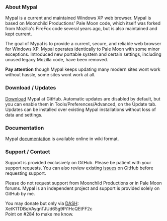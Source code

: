 ### About Mypal

Mypal is a current and maintained Windows XP web browser. Mypal is based on Moonchild Productions' Pale Moon code, which itself was forked from Mozilla's FireFox code several years ago, but is also maintained and kept current.

The goal of Mypal is to provide a current, secure, and reliable web browser for Windows XP. Mypal operates identically to Pale Moon with some minor exceptions. Introduced new portable system and certain settings, including unused legacy Mozilla code, have been removed.

**Pay attention** though Mypal keeps updating many modern sites wont work without hassle, some sites wont work at all.

### Download / Updates

[Download](https://github.com/Feodor2/Mypal/releases) Mypal at GitHub. Automatic updates are disabled by default, but you can enable them in Tools/Preferences/Advanced, on the Update tab. Updates can be installed over existing Mypal installations without loss of data and settings.

### Documentation

Mypal [documentation](https://github.com/Feodor2/Mypal/wiki) is available online in wiki format.

### Support / Contact

Support is provided exclusively on GitHub. Please be patient with your support requests. You can also review existing [issues](https://github.com/Feodor2/Mypal/issues) on GitHub before requesting support.

Please do not request support from Moonchild Productions or in Pale Moon forums. Mypal is an independent project and support is provided solely on GitHub by me.

You may donate but only via [DASH](https://www.dash.org/): XetK1TDBqVAyqnTJUd65g9Pi1HcQEtFF2c</br>
Point on #284 to make me know.
